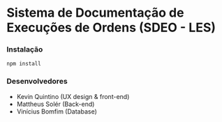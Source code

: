 # Sistema de Documentação de Execuções de Ordens (SDEO - LES)

### Instalação
`npm install`

### Desenvolvedores
- Kevin Quintino (UX design & front-end)
- Mattheus Solér (Back-end)
- Vinícius Bomfim (Database)
